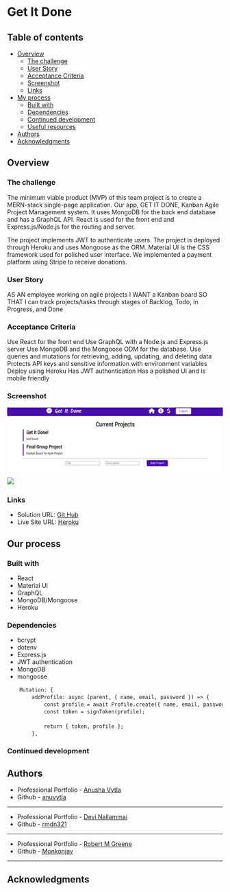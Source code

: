 # Get It Done

## Table of contents

- [Overview](#overview)
  - [The challenge](#the-challenge)
  - [User Story](#user-story)
  - [Acceptance Criteria](#acceptance-criteria)
  - [Screenshot](#screenshot)
  - [Links](#links)
- [My process](#my-process)
  - [Built with](#built-with)
  - [Dependencies](#dependencies)
  - [Continued development](#continued-development)
  - [Useful resources](#useful-resources)
- [Authors](#authors)
- [Acknowledgments](#acknowledgments)



## Overview

### The challenge

The minimum viable product (MVP) of this team project is to create a MERN-stack single-page application. Our app, GET IT DONE, Kanban Agile Project Management system. It uses MongoDB for the back end database and has a GraphQL API. React is used for the front end and Express.js/Node.js for the routing and server. 

The project implements JWT to authenticate users.  The project is deployed through Heroku and uses Mongoose as the ORM. Material UI is the CSS framework used for polished user interface. We implemented a payment platform using Stripe to receive donations.

### User Story

AS AN employee working on agile projects
I WANT a Kanban board
SO THAT I can track projects/tasks through stages of Backlog, Todo, In Progress, and Done 


### Acceptance Criteria

Use React for the front end
Use GraphQL with a Node.js and Express.js server
Use MongoDB and the Mongoose ODM for the database.
Use queries and mutations for retrieving, adding, updating, and deleting data
Protects API keys and sensitive information with environment variables
Deploy using Heroku 
Has JWT authentication
Has a polished UI and is mobile friendly



### Screenshot

![](./client/public/screenshot_a.png)
![](./client/public/screenshot_b.png)



### Links

- Solution URL: [Git Hub](https://github.com/anuvytla/GetItDone)
- Live Site URL: [Heroku](https://get-it-done-kanban-pm.herokuapp.com/)

## Our process

### Built with

- React
- Material UI
- GraphQL
- MongoDB/Mongoose
- Heroku



### Dependencies

- bcrypt
- dotenv
- Express.js
- JWT authentication
- MongoDB
- mongoose


```GraphQL
	Mutation: {
		addProfile: async (parent, { name, email, password }) => {
			const profile = await Profile.create({ name, email, password });
			const token = signToken(profile);

			return { token, profile };
		},
```


### Continued development




## Authors

- Professional Portfolio - [Anusha Vytla](https://www.your-site.com)
- Github - [anuvytla](https://github.com/anuvytla)
-------------------------------------------------------------

- Professional Portfolio - [Devi Nallammai](https://rmdn321.github.io/homework-2/)
- Github - [rmdn321](https://github.com/rmdn321/)
--------------------------------------------------------------

- Professional Portfolio - [Robert M Greene](https://monkonjay.github.io/Portfolio/)
- Github - [Monkonjay](https://github.com/Monkonjay)
--------------------------------------------------------------



## Acknowledgments

  

